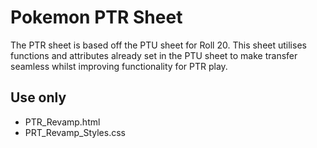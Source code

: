 # Pokemon PTR Sheet

The PTR sheet is based off the PTU sheet for Roll 20. This sheet utilises functions and attributes already set in the PTU sheet to make transfer seamless whilst improving functionality for PTR play.

## Use only
<ul>
  <li>PTR_Revamp.html</li>
  <li>PRT_Revamp_Styles.css</li>
</ul>

